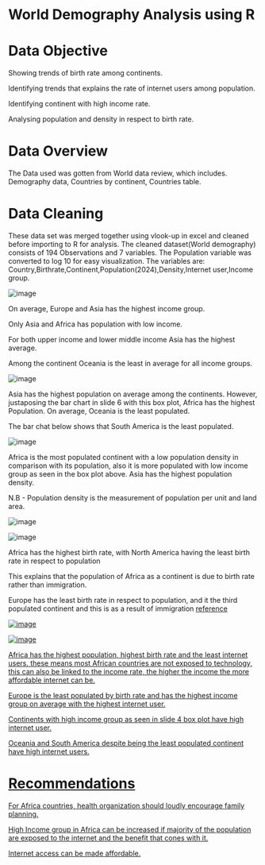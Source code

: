# World Demography Analysis using  R

# Data Objective
 Showing trends of birth rate among continents.
 
 Identifying trends that explains the rate of internet users among population.
 
 Identifying continent with high income rate.
 
 Analysing population and density in respect to birth rate.

# Data Overview
The Data used was gotten from World data review, which includes.
Demography data, Countries by continent, Countries table. 

# Data Cleaning 
 These data set was merged together using vlook-up in excel and cleaned before importing to R for analysis. The cleaned dataset(World demography) consists of 194 Observations and 7 variables. The Population variable was converted to log 10 for easy visualization.
 The variables are:
	Country,Birthrate,Continent,Population(2024),Density,Internet user,Income group.
 
![image](https://github.com/user-attachments/assets/ec42f9e2-335b-4def-abeb-ac52217f9d95)

On average, Europe and Asia has the highest income group.

Only Asia and Africa has population with low income.

For both upper income and lower middle income Asia has the highest average.

Among the continent Oceania is  the least in average for all income groups.

![image](https://github.com/user-attachments/assets/55c157b3-8409-48be-bb32-fdcc438d8383)

Asia has the highest population on average among the continents. However, justaposing the bar chart in slide 6 with this box plot, Africa has the highest Population.
On average, Oceania is the least populated.

The bar chat below shows that  South America is the least populated.

![image](https://github.com/user-attachments/assets/65e89cc9-4cfc-408a-9d34-9d69c318241d)

Africa is the most populated continent with a low population density in comparison with its population, also it is more  populated with low income group as seen in the box plot above. Asia has the highest population density.

N.B - Population density is the measurement of population per unit and land area.

![image](https://github.com/user-attachments/assets/5f4ed392-1641-4cf1-8ffb-620aaaa8f9df)


![image](https://github.com/user-attachments/assets/66171a2e-3eaf-46fe-ac3b-36aa912bc292)

Africa has the highest birth rate, with North America having the least birth rate in respect to population

This explains that the population of Africa as a continent  is due to birth rate rather than immigration.

Europe has the least birth rate in respect to population, and it the third populated continent and this is as a result of immigration <a href="https://ec.europa.eu/eurostat/web/products-eurostat-news/w/ddn-20240711-1"> reference
  
![image](https://github.com/user-attachments/assets/70dd1086-a396-42ea-85ca-ac0512bc62c5)


![image](https://github.com/user-attachments/assets/b6d597b7-214a-4834-bda5-50d139f923a3)

Africa has the highest population, highest birth rate and the least internet users. these means most African countries are not exposed to technology, this can also be linked to the income rate, the higher the income the more affordable internet can be.

Europe is the least populated by birth rate and has the highest income group on average with the highest internet user.

Continents with high income group as seen in slide 4 box plot have high internet user.

Oceania and South America despite being the least populated continent have high internet users.

# Recommendations

For Africa countries, health organization should loudly encourage family planning.

High Income group in Africa can be increased if majority of the population  are exposed to the internet and the benefit that cones with it.

Internet access can be made affordable.











